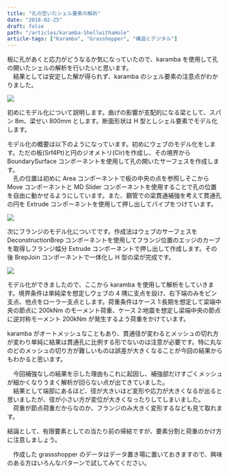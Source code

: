 ```yaml
---
title: "孔の空いたシェル要素の解析"
date: "2018-02-25"
draft: false
path: "/articles/karamba-ShellwithaHole"
article-tags: ["Karamba", "Grasshopper", "構造とデジタル"]
---
```


板に孔があくと応力がどうなるか気になっていたので、karamba を使用して孔の開いたシェルの解析を行いたいと思います。  
　結果としては安定した解が得られず、karamba のシェル要素の注意点がわかりました。

[![](https://2.bp.blogspot.com/-6gh2ZRiadoI/Wo1_4STK5kI/AAAAAAAABfg/bWGlTtS7jEAvC3_rqvBRYv4Yc_XmrG8TwCLcBGAs/s640/%25E3%2582%25BF%25E3%2582%25A4%25E3%2583%2588%25E3%2583%25AB.PNG)](https://2.bp.blogspot.com/-6gh2ZRiadoI/Wo1_4STK5kI/AAAAAAAABfg/bWGlTtS7jEAvC3_rqvBRYv4Yc_XmrG8TwCLcBGAs/s1600/%25E3%2582%25BF%25E3%2582%25A4%25E3%2583%2588%25E3%2583%25AB.PNG)

初めにモデル化について説明します。曲げの影響が支配的になる梁として、スパン 8m、梁せい 800mm とします。断面形状は H 型としシェル要素でモデル化します。

モデル化の概要は以下のようになっています。初めにウェブのモデル化をします。ただの板(Srf4Pt)と円のジオメトリ(Cir)を作成し、その境界から BoundarySurface コンポーネントを使用して孔の開いたサーフェスを作成します。  
　孔の位置は初めに Area コンポーネントで板の中央の点を参照しそこから Move コンポーネントと MD Slider コンポーネントを使用することで孔の位置を自由に動かせるようにしています。また、鋼管での梁貫通補強を考えて貫通孔の円を Extrude コンポーネントを使用して押し出してパイプをつけています。

[![](https://2.bp.blogspot.com/-3XGu1yJDEw0/WotZAoskwGI/AAAAAAAABe0/e7LLwQM9gN8jWegmaoNEeezxTBRq5cpPwCLcBGAs/s640/%25E3%2582%25A6%25E3%2582%25A7%25E3%2583%2596%25E3%2583%25A2%25E3%2583%2587%25E3%2583%25AB%25E5%258C%2596%25E9%2583%25A8%25E5%2588%2586.PNG)](https://2.bp.blogspot.com/-3XGu1yJDEw0/WotZAoskwGI/AAAAAAAABe0/e7LLwQM9gN8jWegmaoNEeezxTBRq5cpPwCLcBGAs/s1600/%25E3%2582%25A6%25E3%2582%25A7%25E3%2583%2596%25E3%2583%25A2%25E3%2583%2587%25E3%2583%25AB%25E5%258C%2596%25E9%2583%25A8%25E5%2588%2586.PNG)

次にフランジのモデル化についてです。作成法はウェブのサーフェスを DeconstructionBrep コンポーネントを使用してフランジ位置のエッジのカーブを取得しフランジ幅分 Extrude コンポーネントで押し出して作成します。その後 BrepJoin コンポーネントで一体化し H 型の梁が完成です。

[![](https://1.bp.blogspot.com/-vNZr-v5SqxY/Woyq4ZSeQ1I/AAAAAAAABfQ/KTieP3GMLpUVa1Q-8UozqwAMOqtlNonWACLcBGAs/s640/%25E3%2583%2595%25E3%2583%25A9%25E3%2583%25B3%25E3%2582%25B8%25E3%2583%25A2%25E3%2583%2587%25E3%2583%25AB%25E5%258C%2596%25E9%2583%25A8%25E5%2588%2586.PNG)](https://1.bp.blogspot.com/-vNZr-v5SqxY/Woyq4ZSeQ1I/AAAAAAAABfQ/KTieP3GMLpUVa1Q-8UozqwAMOqtlNonWACLcBGAs/s1600/%25E3%2583%2595%25E3%2583%25A9%25E3%2583%25B3%25E3%2582%25B8%25E3%2583%25A2%25E3%2583%2587%25E3%2583%25AB%25E5%258C%2596%25E9%2583%25A8%25E5%2588%2586.PNG)

モデル化ができましたので、ここから karamba を使用して解析をしていきます。境界条件は単純梁を想定しウェブの 4 隅に支点を設け、右下端のみをピン支点、他点をローラー支点とします。荷重条件はケース 1:長期を想定して梁端中央の節点に 200kNm のモーメント荷重、ケース 2:地震を想定し梁端中央の節点に逆対称モーメント 200kNm が発生するよう荷重をかけています。  

karamba がオートメッシュなこともあり、貫通径が変わるとメッシュの切れ方が変わり単純に結果は貫通孔に比例する形でないのは注意が必要です。特に丸なのどのメッシュの切り方が難しいものは誤差が大きくなることが今回の結果からもわかると思います。  

　今回補強なしの結果を示した理由もこれに起因し、補強部だけすごくメッシュが細かくなりうまく解析が回らない点が出てきていました。  
　結果として端部にあるほど、径が大きいほど変形や応力が大きくなるが出ると思いましたが、径が小さい方が変位が大きくなったりしてしまいました。  
　荷重が節点荷重だからなのか、フランジのみ大きく変形するなども見て取れます。

結論として、有限要素としての当たり前の帰結ですが、要素分割と荷重のかけ方に注意しましょう。

  
　作成した grassshopper のデータはデータ置き場に置いておきますので、興味のある方はいろんなパターンで試してみてください。
